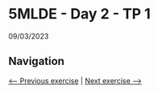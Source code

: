# 5MLDE - Day 2 - TP 1
09/03/2023

## Navigation
[<-- Previous exercise](https://github.com/EmpireDemocratiqueDuPoulpe/Cours-IA/tree/main/5MLDE/Day1-TP1) | [Next exercise -->](https://github.com/EmpireDemocratiqueDuPoulpe/Cours-IA/tree/main/5MLDE/Day3-TP1)

